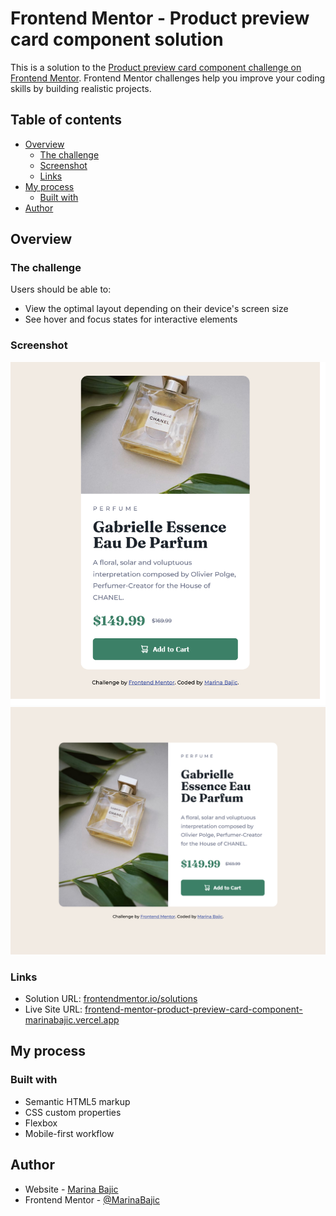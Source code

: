 # Frontend Mentor - Product preview card component solution

This is a solution to the [Product preview card component challenge on Frontend Mentor](https://www.frontendmentor.io/challenges/product-preview-card-component-GO7UmttRfa). Frontend Mentor challenges help you improve your coding skills by building realistic projects. 

## Table of contents

- [Overview](#overview)
  - [The challenge](#the-challenge)
  - [Screenshot](#screenshot)
  - [Links](#links)
- [My process](#my-process)
  - [Built with](#built-with)
- [Author](#author)

## Overview

### The challenge

Users should be able to:

- View the optimal layout depending on their device's screen size
- See hover and focus states for interactive elements

### Screenshot

![](screenshots/mobile.png)
![](screenshots/desktop.png)

### Links

- Solution URL: [frontendmentor.io/solutions](https://www.frontendmentor.io/solutions/responsive-mobilefirst-solution-using-flex-xO3rRsfda2)
- Live Site URL: [frontend-mentor-product-preview-card-component-marinabajic.vercel.app](https://frontend-mentor-product-preview-card-component-marinabajic.vercel.app/)

## My process

### Built with

- Semantic HTML5 markup
- CSS custom properties
- Flexbox
- Mobile-first workflow

## Author

- Website - [Marina Bajic](https://marinabajic.github.io/)
- Frontend Mentor - [@MarinaBajic](https://www.frontendmentor.io/profile/MarinaBajic)
